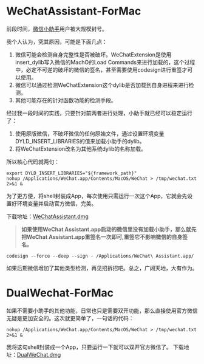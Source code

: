 # WeChatAssistant-ForMac

前段时间，[微信小助手](https://github.com/MustangYM/WeChatExtension-ForMac)用户被大规模封号。

我个人认为，究其原因，可能是下面几点：
1. 微信可能会检测自身完整性是否被破坏。WeChatExtension是使用insert_dylib写入微信的MachO的Load Commands来进行加载的，这个过程中，必定不可逆的破坏的微信的签名，甚至需要使用codesign进行重签才可以使用。
2. 微信可以通过检测WeChatExtension这个dylib是否加载到自身进程来进行检测。
3. 其他可能存在的针对函数功能的检测手段。

经过我一段时间的实践，只要针对前两者进行处理，小助手就已经可以稳定运行了：
1. 使用原版微信，不破坏微信的任何原始文件，通过设置环境变量DYLD_INSERT_LIBRARIES的值来加载小助手的dylib。
2. 将WeChatExtension改名为其他系统dylib的名称加载。

所以核心代码就两句：
```shell
export DYLD_INSERT_LIBRARIES="${framework_path}"
nohup /Applications/WeChat.app/Contents/MacOS/WeChat > /tmp/wechat.txt 2>&1 &
```
为了更方便，将shell封装成App，每次使用只需运行一次这个App，它就会先设置好环境变量并启动官方微信，完美。

下载地址：[WeChatAssistant.dmg](https://github.com/levie-vans/WeChatAssistant-ForMac/releases/download/1.0.0/WeChatAssistant.dmg)

>**如果使用WeChat Assistant.app启动的微信里没有加载小助手，那么就先把WeChat Assistant.app重签名一次即可,重签它不影响微信的自身签名。**

```shell
codesign --force --deep --sign - /Applications/WeChat\ Assistant.app/
```

如果后期微信增加了其他类型检测，再见招拆招吧。总之，广阔天地，大有作为。

# DualWechat-ForMac

如果不需要小助手的其他功能，日常也只是需要双开功能，那么直接使用官方微信无疑是更加安全的。这次就更简单了，一句话的代码：

```shell
nohup /Applications/WeChat.app/Contents/MacOS/WeChat > /tmp/wechat.txt 2>&1 &
```

我将这句shell封装成一个App，只要运行一下就可以双开官方微信了。
下载地址：[DualWeChat.dmg](https://github.com/levie-vans/WeChatAssistant-ForMac/releases/download/1.0.0/DualWeChat.dmg)
